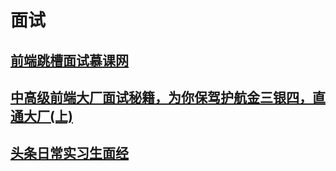 # 面试
## [前端跳槽面试慕课网](http://note.youdao.com/noteshare?id=430e34a775dbefdb688da863e888ca02&sub=29DF1EC839734138A3F2457D4D6CF84D)

## [中高级前端大厂面试秘籍，为你保驾护航金三银四，直通大厂(上)](https://juejin.im/post/5c64d15d6fb9a049d37f9c20)

## [头条日常实习生面经](https://www.cnblogs.com/lhh520/p/10321103.html)